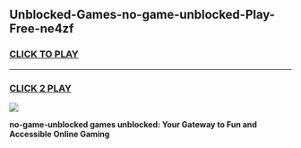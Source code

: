 
## Unblocked-Games-no-game-unblocked-Play-Free-ne4zf
<h3>
<a href="https://premium76.site?title=no-game-unblocked&ref=17A">CLICK TO PLAY</a></h3>
<hr>

<h3>
<a href="https://premium76.site?title=no-game-unblocked&ref=17A">CLICK 2 PLAY</a>
  
</h3>

<a href="https://premium76.site?title=no-game-unblocked&ref=17A"><img src="https://clearcache.store/games.png"></a>


**no-game-unblocked games unblocked: Your Gateway to Fun and Accessible Online Gaming**
